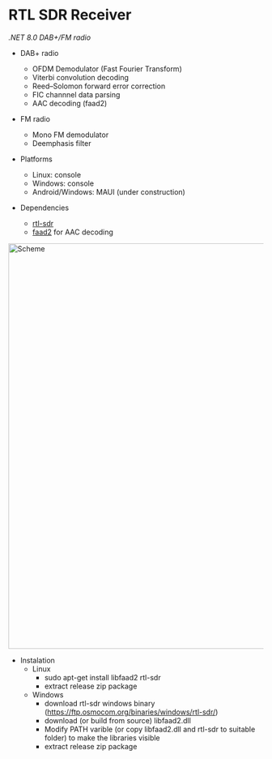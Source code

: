 # RTL SDR Receiver

<i>.NET 8.0 DAB+/FM radio</i>

- DAB+ radio
  - OFDM Demodulator (Fast Fourier Transform)
  - Viterbi convolution decoding
  - Reed–Solomon forward error correction  
  - FIC channnel data parsing
  - AAC decoding (faad2)  

- FM radio
  - Mono FM demodulator 
  - Deemphasis filter  

- Platforms
	- Linux: console
	- Windows: console   
	- Android/Windows: MAUI (under construction)

- Dependencies
  - <a href="https://github.com/osmocom/rtl-sdr">rtl-sdr</a> 
  - <a href="https://github.com/knik0/faad2">faad2</a> for AAC decoding  

<img src="https://raw.github.com/petrj/RTL-SDR-Receiver/master/DAB+Scheme.png" width="800" alt="Scheme"/>

- Instalation
  - Linux
    - sudo apt-get install libfaad2 rtl-sdr
    - extract release zip package
  - Windows
    - download rtl-sdr windows binary (<a href="https://ftp.osmocom.org/binaries/windows/rtl-sdr/">https://ftp.osmocom.org/binaries/windows/rtl-sdr/</a>) 
    - download (or build from source) libfaad2.dll
    - Modify PATH varible (or copy libfaad2.dll and rtl-sdr to suitable folder) to make the libraries visible
    - extract release zip package

